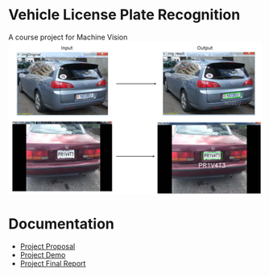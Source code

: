 # Vehicle License Plate Recognition
A course project for Machine Vision
![img](recog.png)

# Documentation
+ [Project Proposal](proposal.pdf)
+ [Project Demo](Demo.pdf)
+ [Project Final Report](Project_report.pdf)
